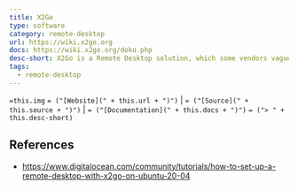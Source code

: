 ```yaml
---
title: X2Go
type: software
category: remote-desktop
url: https://wiki.x2go.org
docs: https://wiki.x2go.org/doku.php
desc-short: X2Go is a Remote Desktop solution, which some vendors vaguely call Remote Control.
tags:
  - remote-desktop
---
```

`=this.img` `= ("[Website](" + this.url + ")")` |  `= ("[Source](" + this.source + ")")` | `= ("[Documentation](" + this.docs + ")")`
`= ("> " + this.desc-short)`

## References

- <https://www.digitalocean.com/community/tutorials/how-to-set-up-a-remote-desktop-with-x2go-on-ubuntu-20-04>